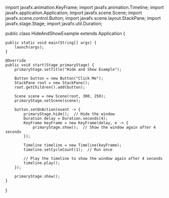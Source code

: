 import javafx.animation.KeyFrame;
import javafx.animation.Timeline;
import javafx.application.Application;
import javafx.scene.Scene;
import javafx.scene.control.Button;
import javafx.scene.layout.StackPane;
import javafx.stage.Stage;
import javafx.util.Duration;

public class HideAndShowExample extends Application {

    public static void main(String[] args) {
        launch(args);
    }

    @Override
    public void start(Stage primaryStage) {
        primaryStage.setTitle("Hide and Show Example");

        Button button = new Button("Click Me");
        StackPane root = new StackPane();
        root.getChildren().add(button);

        Scene scene = new Scene(root, 300, 250);
        primaryStage.setScene(scene);

        button.setOnAction(event -> {
            primaryStage.hide();  // Hide the window
            Duration delay = Duration.seconds(4);
            KeyFrame keyFrame = new KeyFrame(delay, e -> {
                primaryStage.show();  // Show the window again after 4 seconds
            });

            Timeline timeline = new Timeline(keyFrame);
            timeline.setCycleCount(1);  // Run once

            // Play the timeline to show the window again after 4 seconds
            timeline.play();
        });

        primaryStage.show();
    }
}
